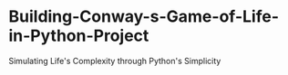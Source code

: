# Building-Conway-s-Game-of-Life-in-Python-Project
Simulating Life's Complexity through Python's Simplicity
